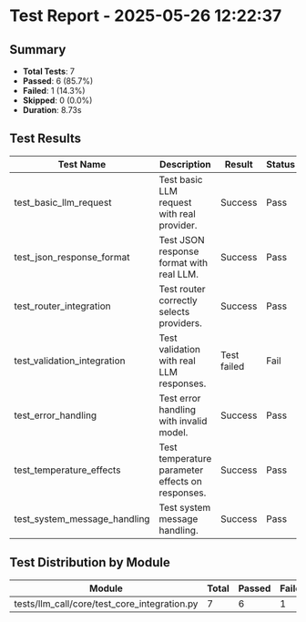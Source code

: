 # Test Report - 2025-05-26 12:22:37

## Summary
- **Total Tests**: 7
- **Passed**: 6 (85.7%)
- **Failed**: 1 (14.3%)
- **Skipped**: 0 (0.0%)
- **Duration**: 8.73s

## Test Results

| Test Name | Description | Result | Status | Duration | Timestamp | Error Message |
|-----------|-------------|--------|--------|----------|-----------|---------------|
| test_basic_llm_request | Test basic LLM request with real provider. | Success | Pass | 0.015s | 2025-05-26 12:22:37 |  |
| test_json_response_format | Test JSON response format with real LLM. | Success | Pass | 1.090s | 2025-05-26 12:22:38 |  |
| test_router_integration | Test router correctly selects providers. | Success | Pass | 1.058s | 2025-05-26 12:22:39 |  |
| test_validation_integration | Test validation with real LLM responses. | Test failed | Fail | 0.537s | 2025-05-26 12:22:39 | @pytest.mark.asyncio     async def test_validation_integration():         """Test validation with re... |
| test_error_handling | Test error handling with invalid model. | Success | Pass | 3.162s | 2025-05-26 12:22:43 |  |
| test_temperature_effects | Test temperature parameter effects on responses. | Success | Pass | 1.877s | 2025-05-26 12:22:44 |  |
| test_system_message_handling | Test system message handling. | Success | Pass | 0.801s | 2025-05-26 12:22:45 |  |

## Test Distribution by Module

| Module | Total | Passed | Failed | Skipped |
|--------|-------|--------|--------|---------|
| tests/llm_call/core/test_core_integration.py | 7 | 6 | 1 | 0 |